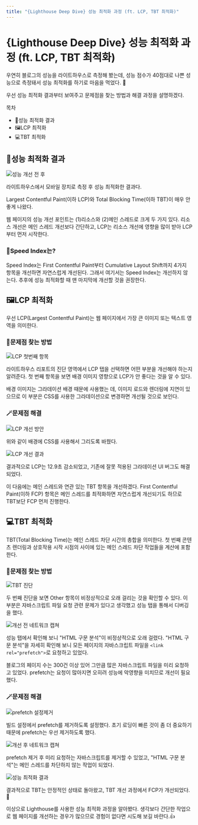 ```yaml
---
title: "{Lighthouse Deep Dive} 성능 최적화 과정 (ft. LCP, TBT 최적화)"
---
```


# {Lighthouse Deep Dive} 성능 최적화 과정 (ft. LCP, TBT 최적화)
우연히 블로그의 성능을 라이트하우스로 측정해 봤는데, 성능 점수가 40점대로 나쁜 성능으로 측정돼서 성능 최적화를 하기로 마음을 먹었다. 🫡

우선 성능 최적화 결과부터 보여주고 문제점을 찾는 방법과 해결 과정을 설명하겠다.

목차
- 📄성능 최적화 결과
- 🖼️LCP 최적화
- 💻TBT 최적화

## 📄성능 최적화 결과
![성능 개선 전 후](./img/cfd4569a-e7f5-4aac-99bb-b6928612279d.png)

라이트하우스에서 모바일 장치로 측정 후 성능 최적화한 결과다.

Largest Contentful Paint(이하 LCP)와 Total Blocking Time(이하 TBT)이 매우 안 좋게 나왔다.

웹 페이지의 성능 개선 포인트는 (1)리소스와 (2)메인 스레드로 크게 두 가지 있다.
리소스 개선은 메인 스레드 개선보다 간단하고, LCP는 리소스 개선에 영향을 많이 받아 LCP부터 먼저 시작한다.

### 🤔Speed Index는?
Speed Index는 First Contentful Paint부터 Cumulative Layout Shift까지 4가지 항목을 개선하면 자연스럽게 개선된다. 그래서 여기서는 Speed Index는 개선하지 않는다. 추후에 성능 최적화할 때 맨 마지막에 개선할 것을 권장한다.

## 🖼️LCP 최적화
우선 LCP(Largest Contentful Paint)는 웹 페이지에서 가장 큰 이미지 또는 텍스트 영역을 의미한다.

### 🔎문제점 찾는 방법
![LCP 첫번째 항목](./img/0a82f336-5908-4a08-a219-5bcda7fe774e.png)

라이트하우스 리포트의 진단 영역에서 LCP 탭을 선택하면 어떤 부분을 개선해야 하는지 알려준다.
첫 번째 항목을 보면 배경 이미지 영향으로 LCP가 안 좋다는 것을 알 수 있다.

배경 이미지는 그라데이션 배경 때문에 사용했는 데, 이미지 로드와 렌더링에 지연이 있으므로 이 부분은 CSS를 사용한 그라데이션으로 변경하면 개선될 것으로 보인다.

### 🪄문제점 해결
![LCP 개선 방안](./img/91041c0d-3165-422e-aad1-81fd3d27ad41.png)

위와 같이 배경에 CSS를 사용해서 그리도록 바꿨다.

![LCP 개선 결과](./img/28549954-352c-438e-9feb-176342747292.png)

결과적으로 LCP는 12.9초 감소되었고, 기존에 잘못 적용된 그라데이션 UI 버그도 해결되었다.

이 다음에는 메인 스레드와 연관 있는 TBT 항목을 개선하겠다.
First Contentful Paint(이하 FCP) 항목은 메인 스레드를 최적화하면 자연스럽게 개선되기도 하므로 TBT보단 FCP 먼저 진행한다.

## 💻TBT 최적화
TBT(Total Blocking Time)는 메인 스레드 차단 시간의 총합을 의미한다.
첫 번째 콘텐츠 렌더링과 상호작용 시작 시점의 사이에 있는 메인 스레드 차단 작업들을 계산에 포함한다.

### 🔎문제점 찾는 방법
![TBT 진단](./img/c4a92dbe-430f-44f7-926b-7142e6ff11ce.png)

두 번째 진단을 보면 Other 항목이 비정상적으로 오래 걸리는 것을 확인할 수 있다.
이 부분은 자바스크립트 파일 요청 관련 문제가 있다고 생각했고 성능 탭을 통해서 디버깅을 했다.

![개선 전 네트워크 캡쳐](./img/5d2a32ab-f816-4ddb-b4b2-df56e57d64ae.png)

성능 탭에서 확인해 보니 "HTML 구문 분석"이 비정상적으로 오래 걸렸다. "HTML 구문 분석"을 자세히 확인해 보니 모든 페이지의 자바스크립트 파일을 `<link rel="prefetch">`로 요청하고 있었다.

블로그의 페이지 수는 300건 이상 있어 그만큼 많은 자바스크립트 파일을 미리 요청하고 있었다.
prefetch는 요청이 많아지면 오히려 성능에 악영향을 미치므로 개선이 필요했다.

### 🪄문제점 해결
![prefetch 설정제거](./img/a362aab8-2cca-4187-abf2-7ca914a65a87.png)

빌드 설정에서 prefetch를 제거하도록 설정했다. 초기 로딩이 빠른 것이 좀 더 중요하기 때문에 prefetch는 우선 제거하도록 했다.

![개선 후 네트워크 캡쳐](./img/99d04fcd-672b-414f-93ee-64b90724ad42.png)

prefetch 제거 후 미리 요청하는 자바스크립트를 제거할 수 있었고, "HTML 구문 분석"는 메인 스레드를 차단하지 않는 작업이 되었다.

![성능 최적화 결과](./img/d21e9442-6373-4013-a304-ef9d53080d38.png)

결과적으로 TBT는 안정적인 상태로 돌아왔고, TBT 개선 과정에서 FCP가 개선되었다.👏

이상으로 Lighthouse를 사용한 성능 최적화 과정을 알아봤다. 
생각보다 간단한 작업으로 웹 페이지를 개선하는 경우가 많으므로 경험이 없다면 시도해 보길 바란다.👍